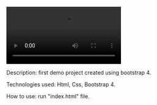 ![](images/preview.mp4)

Description: first demo project created using bootstrap 4.

Technologies used: Html, Css, Bootstrap 4.

How to use: run "index.html" file.